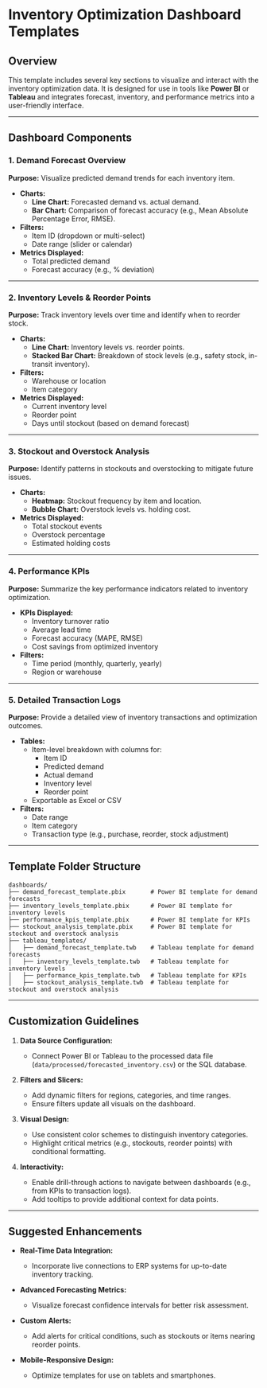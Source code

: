 # Inventory Optimization Dashboard Templates

## Overview
This template includes several key sections to visualize and interact with the inventory optimization data. It is designed for use in tools like **Power BI** or **Tableau** and integrates forecast, inventory, and performance metrics into a user-friendly interface.

---

## Dashboard Components

### 1. **Demand Forecast Overview**
**Purpose:** Visualize predicted demand trends for each inventory item.

- **Charts:**
  - **Line Chart:** Forecasted demand vs. actual demand.
  - **Bar Chart:** Comparison of forecast accuracy (e.g., Mean Absolute Percentage Error, RMSE).
- **Filters:**
  - Item ID (dropdown or multi-select)
  - Date range (slider or calendar)
- **Metrics Displayed:**
  - Total predicted demand
  - Forecast accuracy (e.g., % deviation)

---

### 2. **Inventory Levels & Reorder Points**
**Purpose:** Track inventory levels over time and identify when to reorder stock.

- **Charts:**
  - **Line Chart:** Inventory levels vs. reorder points.
  - **Stacked Bar Chart:** Breakdown of stock levels (e.g., safety stock, in-transit inventory).
- **Filters:**
  - Warehouse or location
  - Item category
- **Metrics Displayed:**
  - Current inventory level
  - Reorder point
  - Days until stockout (based on demand forecast)

---

### 3. **Stockout and Overstock Analysis**
**Purpose:** Identify patterns in stockouts and overstocking to mitigate future issues.

- **Charts:**
  - **Heatmap:** Stockout frequency by item and location.
  - **Bubble Chart:** Overstock levels vs. holding cost.
- **Metrics Displayed:**
  - Total stockout events
  - Overstock percentage
  - Estimated holding costs

---

### 4. **Performance KPIs**
**Purpose:** Summarize the key performance indicators related to inventory optimization.

- **KPIs Displayed:**
  - Inventory turnover ratio
  - Average lead time
  - Forecast accuracy (MAPE, RMSE)
  - Cost savings from optimized inventory
- **Filters:**
  - Time period (monthly, quarterly, yearly)
  - Region or warehouse

---

### 5. **Detailed Transaction Logs**
**Purpose:** Provide a detailed view of inventory transactions and optimization outcomes.

- **Tables:**
  - Item-level breakdown with columns for:
    - Item ID
    - Predicted demand
    - Actual demand
    - Inventory level
    - Reorder point
  - Exportable as Excel or CSV
- **Filters:**
  - Date range
  - Item category
  - Transaction type (e.g., purchase, reorder, stock adjustment)

---

## Template Folder Structure

```
dashboards/
├── demand_forecast_template.pbix       # Power BI template for demand forecasts
├── inventory_levels_template.pbix      # Power BI template for inventory levels
├── performance_kpis_template.pbix      # Power BI template for KPIs
├── stockout_analysis_template.pbix     # Power BI template for stockout and overstock analysis
├── tableau_templates/
│   ├── demand_forecast_template.twb    # Tableau template for demand forecasts
│   ├── inventory_levels_template.twb   # Tableau template for inventory levels
│   ├── performance_kpis_template.twb   # Tableau template for KPIs
│   ├── stockout_analysis_template.twb  # Tableau template for stockout and overstock analysis
```

---

## Customization Guidelines

1. **Data Source Configuration:**
   - Connect Power BI or Tableau to the processed data file (`data/processed/forecasted_inventory.csv`) or the SQL database.

2. **Filters and Slicers:**
   - Add dynamic filters for regions, categories, and time ranges.
   - Ensure filters update all visuals on the dashboard.

3. **Visual Design:**
   - Use consistent color schemes to distinguish inventory categories.
   - Highlight critical metrics (e.g., stockouts, reorder points) with conditional formatting.

4. **Interactivity:**
   - Enable drill-through actions to navigate between dashboards (e.g., from KPIs to transaction logs).
   - Add tooltips to provide additional context for data points.

---

## Suggested Enhancements

- **Real-Time Data Integration:**
  - Incorporate live connections to ERP systems for up-to-date inventory tracking.

- **Advanced Forecasting Metrics:**
  - Visualize forecast confidence intervals for better risk assessment.

- **Custom Alerts:**
  - Add alerts for critical conditions, such as stockouts or items nearing reorder points.

- **Mobile-Responsive Design:**
  - Optimize templates for use on tablets and smartphones.

